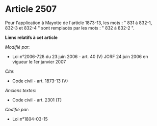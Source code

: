 # Article 2507

Pour l'application à Mayotte de l'article 1873-13, les mots : " 831 à 832-1, 832-3 et 832-4 " sont remplacés par les mots : "
832 à 832-2 ".

**Liens relatifs à cet article**

_Modifié par_:

  - Loi n°2006-728 du 23 juin 2006 - art. 40 (V) JORF 24 juin 2006 en vigueur le 1er janvier 2007

_Cite_:

  - Code civil - art. 1873-13 (V)

_Anciens textes_:

  - Code civil - art. 2301 (T)

_Codifié par_:

  - Loi n°1804-03-15
